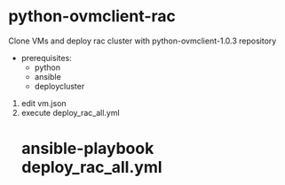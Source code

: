 # python-ovmclient-rac
Clone VMs and deploy rac cluster with python-ovmclient-1.0.3 repository


* prerequisites:
    - python
    - ansible
    - deploycluster 

1. edit vm.json
2. execute deploy_rac_all.yml
   # ansible-playbook deploy_rac_all.yml

